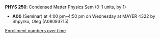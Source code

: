 **PHYS 250**: Condensed Matter Physics Sem (0–1 units, by 1)

- **A00** (Seminar) at 4:00 pm–4:50 pm on Wednesday at MAYER 4322 by Shpyrko, Oleg (A08093715)

[Enrollment numbers over time](./PHYS250.tsv)
